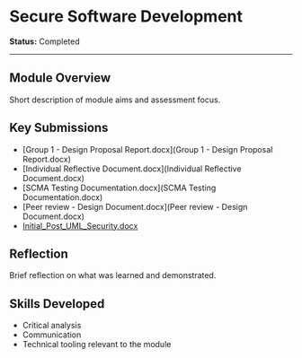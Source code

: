 # Secure Software Development

**Status:** Completed

---

## Module Overview
Short description of module aims and assessment focus.

## Key Submissions
- [Group 1 - Design Proposal Report.docx](Group 1 - Design Proposal Report.docx)
- [Individual Reflective Document.docx](Individual Reflective Document.docx)
- [SCMA Testing Documentation.docx](SCMA Testing Documentation.docx)
- [Peer review - Design Document.docx](Peer review - Design Document.docx)
- [Initial_Post_UML_Security.docx](Initial_Post_UML_Security.docx)

## Reflection
Brief reflection on what was learned and demonstrated.

## Skills Developed
- Critical analysis
- Communication
- Technical tooling relevant to the module
